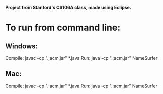 **Project from Stanford's CS106A class, made using Eclipse.**

# To run from command line:

## Windows:
Compile: javac -cp ".;acm.jar" *.java
Run: java -cp ".;acm.jar" NameSurfer

## Mac:
Compile: javac -cp ".:acm.jar" *.java
Run: java -cp ".:acm.jar" NameSurfer
